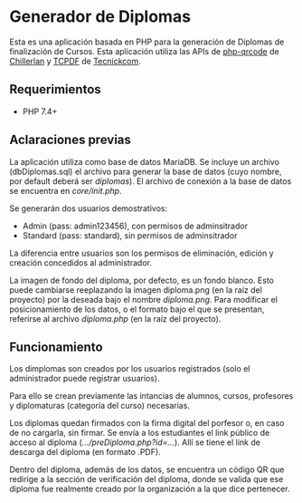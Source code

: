 # Generador de Diplomas
Esta es una aplicación basada en PHP para la generación de Diplomas de finalización de Cursos.
Esta aplicación utiliza las APIs de [php-qrcode](https://github.com/chillerlan/php-qrcode "API de generación de códigos QR") de [Chillerlan](https://github.com/chillerlan "Creador de la API anterior") y [TCPDF](https://github.com/tecnickcom/TCPDF "API de generación de archivos .PDF") de [Tecnickcom](https://github.com/tecnickcom "Creador de la API anterior").
## Requerimientos
* PHP 7.4+
## Aclaraciones previas
La aplicación utiliza como base de datos MariaDB. Se incluye un archivo (dbDiplomas.sql) el archivo para generar la base de datos (cuyo nombre, por default deberá ser _diplomas_). El archivo de conexión a la base de datos se encuentra en _core/init.php_.

Se generarán dos usuarios demostrativos:
* Admin (pass: admin123456), con permisos de adminsitrador
* Standard (pass: standard), sin permisos de adminsitrador

La diferencia entre usuarios son los permisos de eliminación, edición y creación concedidos al administrador.

La imagen de fondo del diploma, por defecto, es un fondo blanco. Esto puede cambiarse reeplazando la imagen diploma.png (en la raíz del proyecto) por la deseada bajo el nombre _diploma.png_.
Para modificar el posicionamiento de los datos, o el formato bajo el que se presentan, referirse al archivo _diploma.php_ (en la raíz del proyecto).
## Funcionamiento
Los dimplomas son creados por los usuarios registrados (solo el administrador puede registrar usuarios).

Para ello se crean previamente las intancias de alumnos, cursos, profesores y diplomaturas (categoría del curso) necesarias.

Los diplomas quedan firmados con la firma digital del porfesor o, en caso de no cargarla, sin firmar.
Se envía a los estudiantes el link público de acceso al diploma (_.../preDiploma.php?id=..._). Allí se tiene el link de descarga del diploma (en formato .PDF).

Dentro del diploma, además de los datos, se encuentra un código QR que redirige a la sección de verificación del diploma, donde se valida que ese diploma fue realmente creado por la organización a la que dice pertenecer.